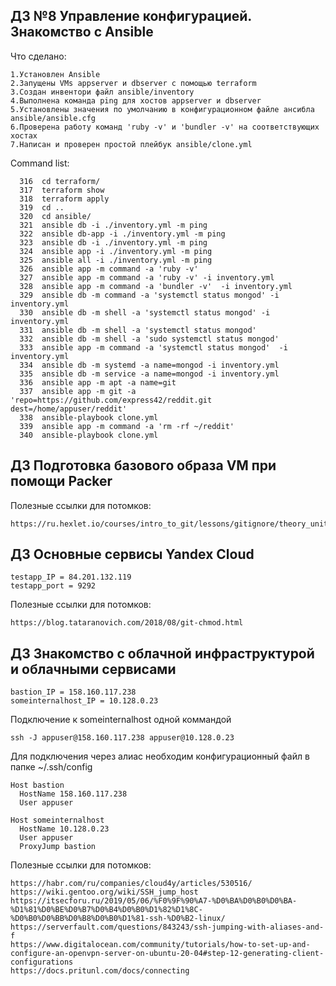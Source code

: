 ## ДЗ №8 Управление конфигурацией. Знакомство с Ansible
Что сделано:
```
1.Установлен Ansible
2.Запущены VMs appserver и dbserver с помощью terraform
3.Создан инвентори файл ansible/inventory
4.Выполнена команда ping для хостов appserver и dbserver
5.Установлены значения по умолчанию в конфигурационном файле ансибла ansible/ansible.cfg
6.Проверена работу команд 'ruby -v' и 'bundler -v' на соответствующих хостах
7.Написан и проверен простой плейбук ansible/clone.yml
```
Command list:
```
  316  cd terraform/
  317  terraform show
  318  terraform apply
  319  cd ..
  320  cd ansible/
  321  ansible db -i ./inventory.yml -m ping
  322  ansible db-app -i ./inventory.yml -m ping
  323  ansible db -i ./inventory.yml -m ping
  324  ansible app -i ./inventory.yml -m ping
  325  ansible all -i ./inventory.yml -m ping
  326  ansible app -m command -a 'ruby -v'
  327  ansible app -m command -a 'ruby -v' -i inventory.yml
  328  ansible app -m command -a 'bundler -v'  -i inventory.yml
  329  ansible db -m command -a 'systemctl status mongod' -i inventory.yml
  330  ansible db -m shell -a 'systemctl status mongod' -i inventory.yml
  331  ansible db -m shell -a 'systemctl status mongod'
  332  ansible db -m shell -a 'sudo systemctl status mongod'
  333  ansible app -m command -a 'systemctl status mongod'  -i inventory.yml
  334  ansible db -m systemd -a name=mongod -i inventory.yml
  335  ansible db -m service -a name=mongod -i inventory.yml
  336  ansible app -m apt -a name=git
  337  ansible app -m git -a 'repo=https://github.com/express42/reddit.git dest=/home/appuser/reddit'
  338  ansible-playbook clone.yml
  339  ansible app -m command -a 'rm -rf ~/reddit'
  340  ansible-playbook clone.yml
```
## ДЗ Подготовка базового образа VM при помощи Packer
Полезные ссылки для потомков:
```
https://ru.hexlet.io/courses/intro_to_git/lessons/gitignore/theory_unit
```
## ДЗ Основные сервисы Yandex Cloud
```
testapp_IP = 84.201.132.119
testapp_port = 9292
```
Полезные ссылки для потомков:
```
https://blog.tataranovich.com/2018/08/git-chmod.html
```
## ДЗ Знакомство с облачной инфраструктурой и облачными сервисами
```
bastion_IP = 158.160.117.238
someinternalhost_IP = 10.128.0.23
```
Подключение к someinternalhost одной коммандой
```
ssh -J appuser@158.160.117.238 appuser@10.128.0.23
```
Для подключения через алиас необходим конфигурационный файл в папке ~/.ssh/config
```
Host bastion
  HostName 158.160.117.238
  User appuser

Host someinternalhost
  HostName 10.128.0.23
  User appuser
  ProxyJump bastion
```
Полезные ссылки для потомков:
```
https://habr.com/ru/companies/cloud4y/articles/530516/
https://wiki.gentoo.org/wiki/SSH_jump_host
https://itsecforu.ru/2019/05/06/%F0%9F%90%A7-%D0%BA%D0%B0%D0%BA-%D1%81%D0%BE%D0%B7%D0%B4%D0%B0%D1%82%D1%8C-%D0%B0%D0%BB%D0%B8%D0%B0%D1%81-ssh-%D0%B2-linux/
https://serverfault.com/questions/843243/ssh-jumping-with-aliases-and-f
https://www.digitalocean.com/community/tutorials/how-to-set-up-and-configure-an-openvpn-server-on-ubuntu-20-04#step-12-generating-client-configurations
https://docs.pritunl.com/docs/connecting
```

